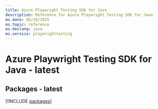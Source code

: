 ```yaml
---
title: Azure Playwright Testing SDK for Java
description: Reference for Azure Playwright Testing SDK for Java
ms.date: 05/28/2025
ms.topic: reference
ms.devlang: java
ms.service: playwrighttesting
---
```

# Azure Playwright Testing SDK for Java - latest
## Packages - latest
[!INCLUDE [packages](playwright-testing-index.md)]